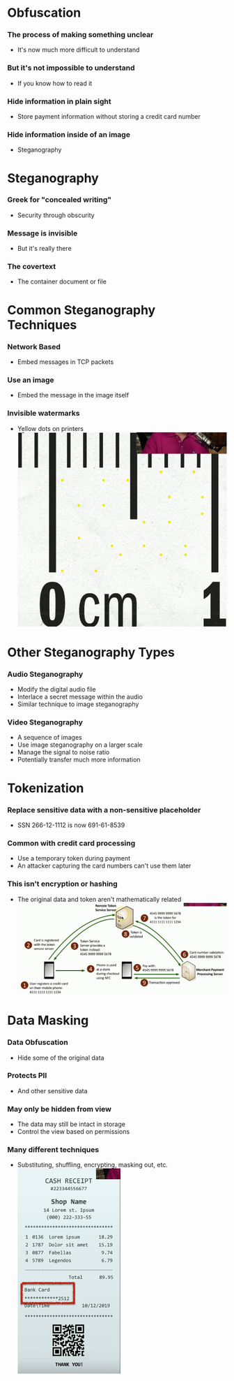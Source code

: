 # Obfuscation
### The process of making something unclear
- It's now much more difficult to understand
### But it's not impossible to understand
- If you know how to read it
### Hide information in plain sight
- Store payment information without storing a credit card number
### Hide information inside of an image
- Steganography
# Steganography
### Greek for "concealed writing"
- Security through obscurity
### Message is invisible
- But it's really there
### The covertext
- The container document or file
# Common Steganography Techniques
### Network Based
- Embed messages in TCP packets
### Use an image
- Embed the message in the image itself
### Invisible watermarks
- Yellow dots on printers
![](Pasted%20image%2020240521134814.png)
# Other Steganography Types
### Audio Steganography
- Modify the digital audio file
- Interlace a secret message within the audio
- Similar technique to image steganography
### Video Steganography
- A sequence of images
- Use image steganography on a larger scale
- Manage the signal to noise ratio
- Potentially transfer much more information
# Tokenization
### Replace sensitive data with a non-sensitive placeholder
- SSN 266-12-1112 is now 691-61-8539
### Common with credit card processing
- Use a temporary token during payment
- An attacker capturing the card numbers can't use them later
### This isn't encryption or hashing
- The original data and token aren't mathematically related
![](Pasted%20image%2020240521135333.png)
# Data Masking
### Data Obfuscation
- Hide some of the original data
### Protects PII
- And other sensitive data
### May only be hidden from view
- The data may still be intact in storage
- Control the view based on permissions
### Many different techniques
- Substituting, shuffling, encrypting, masking out, etc.
![](Pasted%20image%2020240521135520.png)